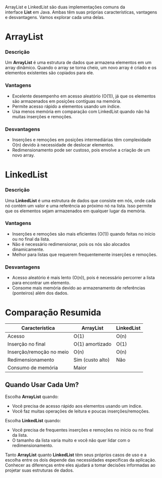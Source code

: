 ArrayList e LinkedList são duas implementações comuns da interface **List** em Java. Ambas têm suas próprias características, vantagens e desvantagens. Vamos explorar cada uma delas.

# ArrayList

### Descrição

Um **ArrayList** é uma estrutura de dados que armazena elementos em um array dinâmico. Quando o array se torna cheio, um novo array é criado e os elementos existentes são copiados para ele.

### Vantagens

- Excelente desempenho em acesso aleatório (O(1)), já que os elementos são armazenados em posições contíguas na memória.
- Permite acesso rápido a elementos usando um índice.
- Usa menos memória em comparação com LinkedList quando não há muitas inserções e remoções.

### Desvantagens

- Inserções e remoções em posições intermediárias têm complexidade O(n) devido à necessidade de deslocar elementos.
- Redimensionamento pode ser custoso, pois envolve a criação de um novo array.

# LinkedList

### Descrição

Uma **LinkedList** é uma estrutura de dados que consiste em nós, onde cada nó contém um valor e uma referência ao próximo nó na lista. Isso permite que os elementos sejam armazenados em qualquer lugar da memória.

### Vantagens

- Inserções e remoções são mais eficientes (O(1)) quando feitas no início ou no final da lista.
- Não é necessário redimensionar, pois os nós são alocados dinamicamente.
- Melhor para listas que requerem frequentemente inserções e remoções.

### Desvantagens

- Acesso aleatório é mais lento (O(n)), pois é necessário percorrer a lista para encontrar um elemento.
- Consome mais memória devido ao armazenamento de referências (ponteiros) além dos dados.

# Comparação Resumida

| Característica           | ArrayList        | LinkedList |
| ------------------------ | ---------------- | ---------- |
| Acesso                   | O(1)             | O(n)       |
| Inserção no final        | O(1) amortizado  | O(1)       |
| Inserção/remoção no meio | O(n)             | O(n)       |
| Redimensionamento        | Sim (custo alto) | Não        |
| Consumo de memória       | Maior            |            |

## Quando Usar Cada Um?

Escolha **ArrayList** quando:

- Você precisa de acesso rápido aos elementos usando um índice.
- Você faz muitas operações de leitura e poucas inserções/remoções.

Escolha **LinkedList** quando:

- Você precisa de frequentes inserções e remoções no início ou no final da lista.
- O tamanho da lista varia muito e você não quer lidar com o redimensionamento.


Tanto **ArrayList** quanto **LinkedList** têm seus próprios casos de uso e a escolha entre os dois depende das necessidades específicas da aplicação. Conhecer as diferenças entre eles ajudará a tomar decisões informadas ao projetar suas estruturas de dados.